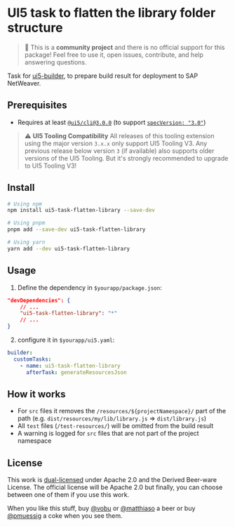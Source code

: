 # UI5 task to flatten the library folder structure

> :wave: This is a **community project** and there is no official support for this package! Feel free to use it, open issues, contribute, and help answering questions.

Task for [ui5-builder](https://github.com/SAP/ui5-builder), to prepare build result for deployment to SAP NetWeaver.

## Prerequisites

- Requires at least [`@ui5/cli@3.0.0`](https://sap.github.io/ui5-tooling/v3/pages/CLI/) (to support [`specVersion: "3.0"`](https://sap.github.io/ui5-tooling/pages/Configuration/#specification-version-30))

> :warning: **UI5 Tooling Compatibility**
> All releases of this tooling extension using the major version `3.x.x` only support UI5 Tooling V3. Any previous release below version `3` (if available) also supports older versions of the UI5 Tooling. But it's strongly recommended to upgrade to UI5 Tooling V3!

## Install

```bash
# Using npm
npm install ui5-task-flatten-library --save-dev

# Using pnpm
pnpm add --save-dev ui5-task-flatten-library

# Using yarn
yarn add --dev ui5-task-flatten-library
```

## Usage

1. Define the dependency in `$yourapp/package.json`:

```json
"devDependencies": {
    // ...
    "ui5-task-flatten-library": "*"
    // ...
}
```

2. configure it in `$yourapp/ui5.yaml`:

```yaml
builder:
  customTasks:
    - name: ui5-task-flatten-library
      afterTask: generateResourcesJson

```

## How it works

- For `src` files it removes the `/resources/${projectNamespace}/` part of the path (e.g. `dist/resources/my/lib/library.js` => `dist/library.js`)
- All `test` files (`/test-resources/`) will be omitted from the build result
- A warning is logged for `src` files that are not part of the project namespace

## License

This work is [dual-licensed](../../LICENSE) under Apache 2.0 and the Derived Beer-ware License. The official license will be Apache 2.0 but finally, you can choose between one of them if you use this work.

When you like this stuff, buy [@vobu](https://twitter.com/vobu) or [@matthiaso](https://twitter.com/matthiaso) a beer or buy [@pmuessig](https://twitter.com/pmuessig) a coke when you see them.
